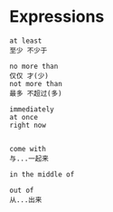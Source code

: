 # Expressions





```
at least 
至少 不少于

no more than
仅仅 才(少)
not more than
最多 不超过(多)

immediately
at once
right now


come with
与...一起来

in the middle of

out of
从...出来
```

